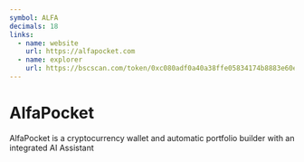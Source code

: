 ```yaml
---
symbol: ALFA
decimals: 18
links:
  - name: website
    url: https://alfapocket.com
  - name: explorer
    url: https://bscscan.com/token/0xc080adf0a40a38ffe05834174b8883e60eaff3f3
---
```


# AlfaPocket

AlfaPocket is a cryptocurrency wallet and automatic portfolio builder with an integrated AI Assistant
